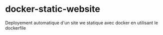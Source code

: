 # docker-static-website
Deployement automatique d'un site we statique avec docker en utilisant le dockerfile 